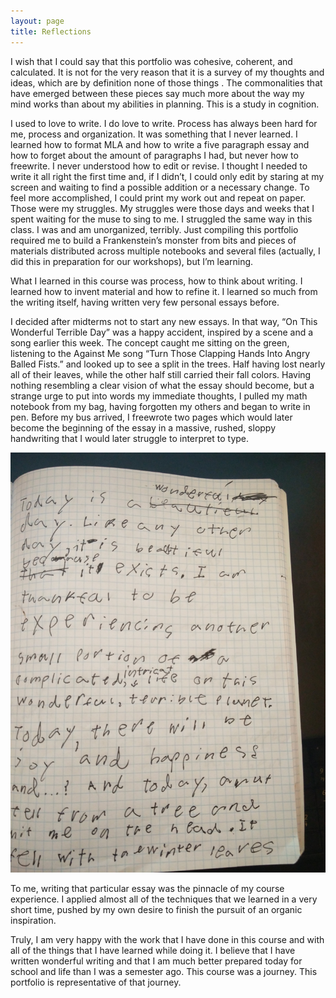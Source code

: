 ```yaml
---
layout: page
title: Reflections
---
```



I wish that I could say that this portfolio was cohesive, coherent, and calculated. It is not for the very reason that it is a survey of my thoughts and ideas, which are by definition none of those things . The commonalities that have emerged between these pieces say much more about the way my mind works than about my abilities in planning. This is a study in cognition.


I used to love to write. I do love to write. Process has always been hard for me, process and organization. It was something that I never learned. I learned how to format MLA and how to write a five paragraph essay and how to forget about the amount of paragraphs I had, but never how to freewrite. I never understood how to edit or revise. I thought I needed to write  it all right the first time and, if I didn’t, I could only edit by staring at my screen and waiting to find a possible addition or a necessary change. To feel more accomplished, I could print my work out and repeat on paper. 
Those were my struggles. My struggles were those days and weeks that I spent waiting for the muse to sing to me. I struggled the same way in this class. I was and am unorganized, terribly. Just compiling this portfolio required me to build a Frankenstein’s monster from bits and pieces of materials distributed across multiple notebooks and several files (actually, I did this in preparation for our workshops), but I’m learning.


What I learned in this course was process, how to think about writing. I learned how to invent material and how to refine it. I learned so much from the writing itself, having  written very few personal essays before.

I decided after midterms not to start any new essays. In that way, “On This Wonderful Terrible Day” was a happy accident, inspired by a scene and a song earlier this week. The concept caught me sitting on the green, listening to the Against Me song “Turn Those Clapping Hands Into Angry Balled Fists.” and looked up to see a split in the trees. Half having lost nearly all of their leaves, while the other half still carried their fall colors. Having nothing resembling a clear vision of what the essay should become, but a strange urge to put into words my immediate thoughts, I pulled my math notebook from my bag, having forgotten my others and began to write in pen. Before my bus arrived, I freewrote two pages which would later become the beginning of the essay in a massive, rushed, sloppy handwriting that I would later struggle to interpret to type.


![](/images/IMG_20161201_230020.jpg)


To me, writing that particular essay was the pinnacle of my course experience. I applied almost all of the techniques that we learned in a very short time, pushed by my own desire to finish the pursuit of an organic inspiration.


Truly, I am very happy with the work that I have done in this course and with all of the things that I have learned while doing it. I believe that I have written wonderful writing and that I am much better prepared today for school and life than I was a semester ago. This course was a journey. This portfolio is representative of that journey.
